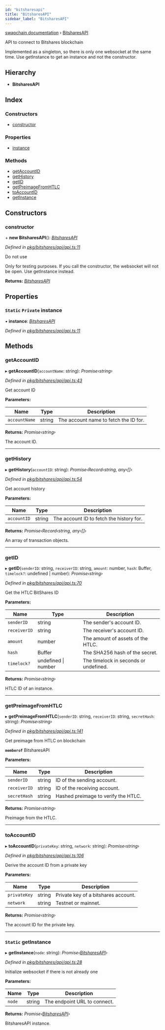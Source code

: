 ```yaml
---
id: "bitsharesapi"
title: "BitsharesAPI"
sidebar_label: "BitsharesAPI"
---
```


[swapchain documentation](../globals.md) › [BitsharesAPI](bitsharesapi.md)

API to connect to Bitshares blockchain

Implemented as a singleton, so there is only one websocket at the same time.
Use getInstance to get an instance and not the constructor.

## Hierarchy

- **BitsharesAPI**

## Index

### Constructors

- [constructor](bitsharesapi.md#constructor)

### Properties

- [instance](bitsharesapi.md#static-private-instance)

### Methods

- [getAccountID](bitsharesapi.md#getaccountid)
- [getHistory](bitsharesapi.md#gethistory)
- [getID](bitsharesapi.md#getid)
- [getPreimageFromHTLC](bitsharesapi.md#getpreimagefromhtlc)
- [toAccountID](bitsharesapi.md#toaccountid)
- [getInstance](bitsharesapi.md#static-getinstance)

## Constructors

### constructor

\+ **new BitsharesAPI**(): _[BitsharesAPI](bitsharesapi.md)_

_Defined in [pkg/bitshares/api/api.ts:11](https://github.com/chronark/swapchain/blob/c023355/src/pkg/bitshares/api/api.ts#L11)_

Do not use

Only for testing purposes. If you call the constructor, the websocket will not be open.
Use getInstance instead.

**Returns:** _[BitsharesAPI](bitsharesapi.md)_

## Properties

### `Static` `Private` instance

▪ **instance**: _[BitsharesAPI](bitsharesapi.md)_

_Defined in [pkg/bitshares/api/api.ts:11](https://github.com/chronark/swapchain/blob/c023355/src/pkg/bitshares/api/api.ts#L11)_

## Methods

### getAccountID

▸ **getAccountID**(`accountName`: string): _Promise‹string›_

_Defined in [pkg/bitshares/api/api.ts:43](https://github.com/chronark/swapchain/blob/c023355/src/pkg/bitshares/api/api.ts#L43)_

Get account ID

**Parameters:**

| Name          | Type   | Description                           |
| ------------- | ------ | ------------------------------------- |
| `accountName` | string | The account name to fetch the ID for. |

**Returns:** _Promise‹string›_

The account ID.

---

### getHistory

▸ **getHistory**(`accountID`: string): _Promise‹Record‹string, any›[]›_

_Defined in [pkg/bitshares/api/api.ts:54](https://github.com/chronark/swapchain/blob/c023355/src/pkg/bitshares/api/api.ts#L54)_

Get account history

**Parameters:**

| Name        | Type   | Description                              |
| ----------- | ------ | ---------------------------------------- |
| `accountID` | string | The account ID to fetch the history for. |

**Returns:** _Promise‹Record‹string, any›[]›_

An array of transaction objects.

---

### getID

▸ **getID**(`senderID`: string, `receiverID`: string, `amount`: number, `hash`: Buffer, `timelock?`: undefined | number): _Promise‹string›_

_Defined in [pkg/bitshares/api/api.ts:70](https://github.com/chronark/swapchain/blob/c023355/src/pkg/bitshares/api/api.ts#L70)_

Get the HTLC BitShares ID

**Parameters:**

| Name         | Type                    | Description                           |
| ------------ | ----------------------- | ------------------------------------- |
| `senderID`   | string                  | The sender's account ID.              |
| `receiverID` | string                  | The receiver's account ID.            |
| `amount`     | number                  | The amount of assets of the HTLC.     |
| `hash`       | Buffer                  | The SHA256 hash of the secret.        |
| `timelock?`  | undefined &#124; number | The timelock in seconds or undefined. |

**Returns:** _Promise‹string›_

HTLC ID of an instance.

---

### getPreimageFromHTLC

▸ **getPreimageFromHTLC**(`senderID`: string, `receiverID`: string, `secretHash`: string): _Promise‹string›_

_Defined in [pkg/bitshares/api/api.ts:141](https://github.com/chronark/swapchain/blob/c023355/src/pkg/bitshares/api/api.ts#L141)_

Get preimage from HTLC on blockchain

**`memberof`** BitsharesAPI

**Parameters:**

| Name         | Type   | Description                         |
| ------------ | ------ | ----------------------------------- |
| `senderID`   | string | ID of the sending account.          |
| `receiverID` | string | ID of the receiving account.        |
| `secretHash` | string | Hashed preimage to verify the HTLC. |

**Returns:** _Promise‹string›_

Preimage from the HTLC.

---

### toAccountID

▸ **toAccountID**(`privateKey`: string, `network`: string): _Promise‹string›_

_Defined in [pkg/bitshares/api/api.ts:106](https://github.com/chronark/swapchain/blob/c023355/src/pkg/bitshares/api/api.ts#L106)_

Derive the account ID from a private key

**Parameters:**

| Name         | Type   | Description                         |
| ------------ | ------ | ----------------------------------- |
| `privateKey` | string | Private key of a bitshares account. |
| `network`    | string | Testnet or mainnet.                 |

**Returns:** _Promise‹string›_

The account ID for the private key.

---

### `Static` getInstance

▸ **getInstance**(`node`: string): _Promise‹[BitsharesAPI](bitsharesapi.md)›_

_Defined in [pkg/bitshares/api/api.ts:28](https://github.com/chronark/swapchain/blob/c023355/src/pkg/bitshares/api/api.ts#L28)_

Initialize websocket if there is not already one

**Parameters:**

| Name   | Type   | Description                  |
| ------ | ------ | ---------------------------- |
| `node` | string | The endpoint URL to connect. |

**Returns:** _Promise‹[BitsharesAPI](bitsharesapi.md)›_

BitsharesAPI instance.
